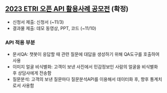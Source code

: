 ## [2023 ETRI 오픈 API 활용사례 공모전](https://aiopen.etri.re.kr/viewNotice?id=114) (확정)

- 신청서 제출: 신청서 (~11/3)
- 결과물 제출: 데모 동영상, PPT, 코드 (~11/10)

### API 적용 부분

- 문서QA: 챗봇이 응답할 때 관련 질문에 대답을 생성하기 위해 QA도구를 호출하여 사용
- 이미지 얼굴 비식별화: 고객이 보낸 사진에서 민감정보인 사람의 얼굴을 비식별화 후 상담사에게 전송함
- 질문분석: 고객의 보낸 질문마다 질문분석API를 이용해서 데이터화 후, 향후 통계치로서 사용함